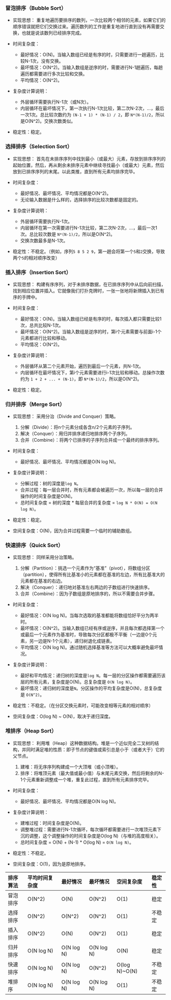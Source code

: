 
### 冒泡排序（Bubble Sort）

*   实现思想：
    重复地遍历要排序的数列，一次比较两个相邻的元素，如果它们的顺序错误就把它们交换过来。遍历数列的工作是重复地进行直到没有再需要交换，也就是说该数列已经排序完成。

*   时间复杂度：
    *   最好情况：O(N)。当输入数组已经是有序的时，只需要进行一趟遍历，比较N-1次，没有交换。
    *   最坏情况：O(N^2)。当输入数组是逆序的时，需要进行N-1趟遍历，每趟遍历都需要进行多次比较和交换。
    *   平均情况：O(N^2)。

*   复杂度计算说明：
    *   外层循环需要执行N-1次（或N次）。
    *   内层循环在最坏情况下，第一次执行N-1次比较，第二次N-2次，...，最后一次1次。总比较次数约为 `(N-1 + 1) * (N-1) / 2`，即 `N*(N-1)/2`，所以是O(N^2)。交换次数类似。

*   稳定性：稳定。

### 选择排序（Selection Sort）

*   实现思想：
    首先在未排序序列中找到最小（或最大）元素，存放到排序序列的起始位置，然后，再从剩余未排序元素中继续寻找最小（或最大）元素，然后放到已排序序列的末尾。以此类推，直到所有元素均排序完毕。

*   时间复杂度：
    *   最好情况、最坏情况、平均情况都是O(N^2)。
    *   无论输入数据是什么样的，选择排序的比较次数都是固定的。

*   复杂度计算说明：
    *   外层循环需要执行N-1次。
    *   内层循环在第一次需要进行N-1次比较，第二次N-2次，...，最后一次1次。总比较次数是 `N*(N-1)/2`，所以是O(N^2)。
    *   交换次数最多是N-1次。

*   稳定性：不稳定。（例如，序列`5 8 5 2 9`，第一趟会将第一个`5`和`2`交换，导致两个`5`的相对顺序改变）

### 插入排序（Insertion Sort）

*   实现思想：
    构建有序序列，对于未排序数据，在已排序序列中从后向前扫描，找到相应位置并插入。它就像我们打扑克牌时，一张一张地将新牌插入到已有序的手牌中。

*   时间复杂度：
    *   最好情况：O(N)。当输入数组已经是有序的时，每次插入都只需要比较1次，总共比较N-1次。
    *   最坏情况：O(N^2)。当输入数组是逆序的时，第i个元素需要与前面i-1个元素都进行比较和移动。
    *   平均情况：O(N^2)。

*   复杂度计算说明：
    *   外层循环从第二个元素开始，遍历到最后一个元素，共N-1次。
    *   内层循环在最坏情况下，第i个元素需要进行i-1次比较和移动。总操作次数约为 `1 + 2 + ... + (N-1)`，即 `N*(N-1)/2`，所以是O(N^2)。

*   稳定性：稳定。

### 归并排序（Merge Sort）

*   实现思想：
    采用分治（Divide and Conquer）策略。
    1.  分解（Divide）：将n个元素分成各含n/2个元素的子序列。
    2.  解决（Conquer）：用归并排序递归地排序两个子序列。
    3.  合并（Combine）：将两个已排序的子序列合并成一个最终的排序序列。

*   时间复杂度：
    *   最好情况、最坏情况、平均情况都是O(N log N)。

*   复杂度计算说明：
    *   分解过程：树的深度是`log N`。
    *   合并过程：每一层合并时，所有元素都会被遍历一次，所以每一层的合并操作的时间复杂度是O(N)。
    *   总时间复杂度 = 树的深度 * 每层合并的复杂度 = `log N * O(N) = O(N log N)`。

*   稳定性：稳定。
*   空间复杂度：O(N)，因为合并过程需要一个临时的辅助数组。

### 快速排序（Quick Sort）

*   实现思想：
    同样采用分治策略。
    1.  分解（Partition）：挑选一个元素作为“基准”（pivot），将数组分区（partition），使得所有比基准小的元素都在基准的左边，所有比基准大的元素都在基准的右边。
    2.  解决（Conquer）：递归地对基准左右两边的子数组进行快速排序。
    3.  合并（Combine）：因为子数组是原地排序的，所以不需要合并步骤。

*   时间复杂度：
    *   最好情况：O(N log N)。当每次选取的基准都能将数组恰好平分为两半时。
    *   最坏情况：O(N^2)。当输入数组已经有序或逆序，并且每次都选择第一个或最后一个元素作为基准时，导致每次分区都极不平衡（一边是0个元素，另一边是N-1个元素），递归树退化成链表。
    *   平均情况：O(N log N)。通过随机选择基准等方法可以大概率避免最坏情况。

*   复杂度计算说明：
    *   最好和平均情况：递归树的深度是`log N`。每一层的分区操作都需要遍历该层的所有元素，复杂度是O(N)。总复杂度是 `O(N log N)`。
    *   最坏情况：递归树的深度是`N`。分区操作的平均复杂度是O(N)，总复杂度是 `O(N^2)`。

*   稳定性：不稳定。（在分区交换元素时，可能改变相等元素的相对顺序）
*   空间复杂度：O(log N) ~ O(N)，取决于递归深度。

### 堆排序（Heap Sort）

*   实现思想：
    利用堆（Heap）这种数据结构。堆是一个近似完全二叉树的结构，并同时满足堆的性质：即子节点的键值或索引总是小于（或者大于）它的父节点。
    1.  建堆：将无序序列构建成一个大顶堆（或小顶堆）。
    2.  排序：将堆顶元素（最大值或最小值）与末尾元素交换，然后将剩余的N-1个元素重新调整成一个堆，重复此过程，直到所有元素排序完毕。

*   时间复杂度：
    *   最好情况、最坏情况、平均情况都是O(N log N)。

*   复杂度计算说明：
    *   建堆过程：时间复杂度是O(N)。
    *   调整堆过程：需要进行N-1次循环，每次循环都需要进行一次堆顶元素下沉的调整，这个调整操作的时间复杂度是O(log N)（与堆的高度相关）。
    *   总时间复杂度 = O(N) + (N-1) * O(log N) = `O(N log N)`。

*   稳定性：不稳定。
*   空间复杂度：O(1)，因为是原地排序。

| 排序算法   | 平均时间复杂度 | 最好情况      | 最坏情况      | 空间复杂度  | 稳定性   |
| :--------- | :------------- | :------------ | :------------ | :---------- | :------- |
| 冒泡排序   | O(N^2)         | O(N)          | O(N^2)        | O(1)        | 稳定     |
| 选择排序   | O(N^2)         | O(N^2)        | O(N^2)        | O(1)        | 不稳定   |
| 插入排序   | O(N^2)         | O(N)          | O(N^2)        | O(1)        | 稳定     |
| 归并排序   | O(N log N)     | O(N log N)    | O(N log N)    | O(N)        | 稳定     |
| 快速排序   | O(N log N)     | O(N log N)    | O(N^2)        | O(log N)~O(N) | 不稳定   |
| 堆排序     | O(N log N)     | O(N log N)    | O(N log N)    | O(1)        | 不稳定   |
